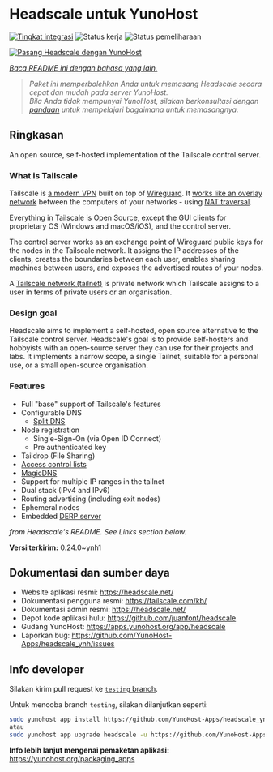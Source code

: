 <!--
N.B.: README ini dibuat secara otomatis oleh <https://github.com/YunoHost/apps/tree/master/tools/readme_generator>
Ini TIDAK boleh diedit dengan tangan.
-->

# Headscale untuk YunoHost

[![Tingkat integrasi](https://apps.yunohost.org/badge/integration/headscale)](https://ci-apps.yunohost.org/ci/apps/headscale/)
![Status kerja](https://apps.yunohost.org/badge/state/headscale)
![Status pemeliharaan](https://apps.yunohost.org/badge/maintained/headscale)

[![Pasang Headscale dengan YunoHost](https://install-app.yunohost.org/install-with-yunohost.svg)](https://install-app.yunohost.org/?app=headscale)

*[Baca README ini dengan bahasa yang lain.](./ALL_README.md)*

> *Paket ini memperbolehkan Anda untuk memasang Headscale secara cepat dan mudah pada server YunoHost.*  
> *Bila Anda tidak mempunyai YunoHost, silakan berkonsultasi dengan [panduan](https://yunohost.org/install) untuk mempelajari bagaimana untuk memasangnya.*

## Ringkasan

An open source, self-hosted implementation of the Tailscale control server.

### What is Tailscale

Tailscale is [a modern VPN](https://tailscale.com/) built on top of
[Wireguard](https://www.wireguard.com/).
It [works like an overlay network](https://tailscale.com/blog/how-tailscale-works/)
between the computers of your networks - using
[NAT traversal](https://tailscale.com/blog/how-nat-traversal-works/).

Everything in Tailscale is Open Source, except the GUI clients for proprietary OS
(Windows and macOS/iOS), and the control server.

The control server works as an exchange point of Wireguard public keys for the
nodes in the Tailscale network. It assigns the IP addresses of the clients,
creates the boundaries between each user, enables sharing machines between users,
and exposes the advertised routes of your nodes.

A [Tailscale network (tailnet)](https://tailscale.com/kb/1136/tailnet/) is private
network which Tailscale assigns to a user in terms of private users or an
organisation.

### Design goal

Headscale aims to implement a self-hosted, open source alternative to the Tailscale
control server.
Headscale's goal is to provide self-hosters and hobbyists with an open-source
server they can use for their projects and labs.
It implements a narrow scope, a single Tailnet, suitable for a personal use, or a small
open-source organisation.

### Features


- Full "base" support of Tailscale's features
- Configurable DNS
  - [Split DNS](https://tailscale.com/kb/1054/dns/#using-dns-settings-in-the-admin-console)
- Node registration
  - Single-Sign-On (via Open ID Connect)
  - Pre authenticated key
- Taildrop (File Sharing)
- [Access control lists](https://tailscale.com/kb/1018/acls/)
- [MagicDNS](https://tailscale.com/kb/1081/magicdns)
- Support for multiple IP ranges in the tailnet
- Dual stack (IPv4 and IPv6)
- Routing advertising (including exit nodes)
- Ephemeral nodes
- Embedded [DERP server](https://tailscale.com/blog/how-tailscale-works/#encrypted-tcp-relays-derp)

*from Headscale's README. See Links section below.*


**Versi terkirim:** 0.24.0~ynh1

## Dokumentasi dan sumber daya

- Website aplikasi resmi: <https://headscale.net/>
- Dokumentasi pengguna resmi: <https://tailscale.com/kb/>
- Dokumentasi admin resmi: <https://headscale.net/>
- Depot kode aplikasi hulu: <https://github.com/juanfont/headscale>
- Gudang YunoHost: <https://apps.yunohost.org/app/headscale>
- Laporkan bug: <https://github.com/YunoHost-Apps/headscale_ynh/issues>

## Info developer

Silakan kirim pull request ke [`testing` branch](https://github.com/YunoHost-Apps/headscale_ynh/tree/testing).

Untuk mencoba branch `testing`, silakan dilanjutkan seperti:

```bash
sudo yunohost app install https://github.com/YunoHost-Apps/headscale_ynh/tree/testing --debug
atau
sudo yunohost app upgrade headscale -u https://github.com/YunoHost-Apps/headscale_ynh/tree/testing --debug
```

**Info lebih lanjut mengenai pemaketan aplikasi:** <https://yunohost.org/packaging_apps>
